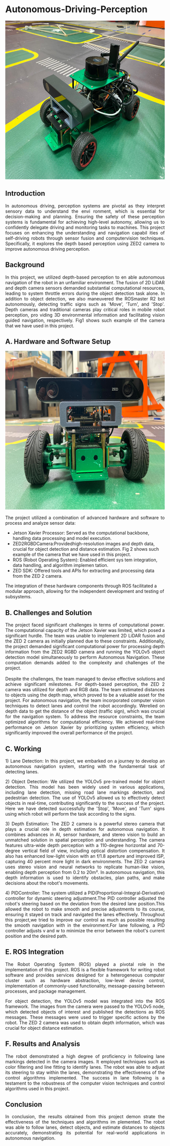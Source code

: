 # Autonomous-Driving-Perception

<center><img src="RosmasterR2.jpeg" alt="txt_to_img" width="700" height="500"/></a></center>

## Introduction
<p align="justify">In autonomous driving, perception systems are pivotal as they
 interpret sensory data to understand the envi
 ronment, which is essential for decision-making and planning.
 Ensuring the safety of these perception systems is fundamental
 for achieving high-level autonomy, allowing us to confidently
 delegate driving and monitoring tasks to machines.  This project
 focuses on enhancing the understanding and navigation capabil
 ities of self-driving robots through sensor fusion and computervision techniques. 
 Specifically, it explores the depth based perception using ZED2 camera to improve
 autonomous driving perception.</p>

## Background
<p align="justify">In this project, we utilized depth-based perception to en
 able autonomous navigation of the robot in an unfamiliar
 environment. The fusion of 2D LiDAR and depth camera
 sensors demanded substantial computational resources, leading
 to system throttle errors during the object detection task
 alone. In addition to object detection, we also maneuvered the
 ROSmaster R2 bot autonomously, detecting traffic signs such
 as 'Move', 'Turn', and 'Stop'. Depth cameras and traditional
 cameras play critical roles in mobile robot perception, pro
 viding 3D environmental information and facilitating vision
 guided navigation, respectively. Fig1 shows such example of
 the camera that we have used in this project. </p>

  
 ##   A. Hardware and Software Setup

<center><img src="ZED2_Camera.jpeg" alt="txt_to_img" width="700" height="500"/></a></center>

<p align="justify">The project utilized a combination of advanced hardware
 and software to process and analyze sensor data:

* Jetson Xavier Processor: Served as the computational
 backbone, handling data processing and model execution.
* ZED2RGBDCamera:Providedhigh-resolution images
 and depth data, crucial for object detection and distance
 estimation. Fig 2 shows such example of the camera that
 we have used in this project.
* ROS (Robot Operating System): Enabled efficient sys
tem integration, data handling, and algorithm implemen
tation.
* ZED SDK: Offered tools and APIs for extracting and
 processing data from the ZED 2 camera.

The integration of these hardware components through ROS
 facilitated a modular approach, allowing for the independent
 development and testing of subsystems.</p>

##  B. Challenges and Solution
<p align="justify">The project faced significant challenges in terms of  computational power.
 The computational capacity of the Jetson
 Xavier was limited, which posed a significant hurdle. The
 team was unable to implement 2D LiDAR fusion and the
 ZED 2 camera as initially planned due to these constraints.
 Additionally, the project demanded significant computational
 power for processing depth information from the ZED2 RGBD
 camera and running the YOLOv5 object detection model
 simultaneously to perform Autonomous Navigation. These
 computation demands added to the complexity and challenges
 of the project.<br><br>
Despite the challenges, the team managed to devise effective
 solutions and achieve significant milestones. For depth-based
 perception, the ZED 2 camera was utilized for depth and RGB
 data. The team estimated distances to objects using the depth
 map, which proved to be a valuable asset for the project. For
 autonomous navigation, the team incorporated computer vision
 techniques to detect lanes and control the robot accordingly.
 Werelied on depth data to get the distance of the object (traffic
 sign), which was crucial for the navigation system. To address
 the resource constraints, the team optimized algorithms for
 computational efficiency. We achieved real-time performance
 on Jetson Xavier by prioritizing system efficiency, which
 significantly improved the overall performance of the project.</p>


## C. Working
 <p align="justify">1) Lane Detection: In this project, we embarked on a
 journey to develop an autonomous navigation system, starting with 
 the fundamental task of detecting lanes. </p>
 <p align="justify">
 2) Object Detection: We utilized the YOLOv5 pre-trained
 model for object detection. This model has been widely used
 in various applications, including lane detection, missing road
 lane markings detection, and pedestrian detection. The use of
 YOLOv5 allowed us to effectively detect objects in real-time,
 contributing significantly to the success of the project. Here we
 have detected successfully the 'Stop', 'Move', and 'Turn' signs
 using which robot will perform the task according to the signs.</p>
 <p align="justify">
 3) Depth Estimation: The ZED 2 camera is a powerful
 stereo camera that plays a crucial role in depth estimation for
 autonomous navigation. It combines advances in AI, sensor
 hardware, and stereo vision to build an unmatched solution
 in spatial perception and understanding. The camera features
 ultra-wide depth perception with a 110-degree horizontal and
 70-degree vertical field of view, including optical distortion
 compensation. It also has enhanced low-light vision with an
 f/1.8 aperture and improved ISP, capturing 40 percent more
 light in dark environments. The ZED 2 camera uses stereo
 vision and neural networks to replicate human-like vision,
 enabling depth perception from 0.2 to 20m².  In autonomous navigation,
  this depth information is used to
 identify obstacles, plan paths, and make decisions about the
 robot's movements. </p>
 <p align="justify">
  4) PIDController:  The system utilized a PID(Proportional-Integral-Derivative)
 controller for dynamic steering adjustment.The PID controller
 adjusted the robot's steering based on the deviation from the
 desired lane position.This allowed the robot to make smooth
 and precise adjustments to its course, ensuring it stayed on
 track and navigated the lanes effectively. Throughout this
 project,we tried to improve our control as much as possible
 resulting the smooth navigation with in the environment.For lane following, a PID
 controller adjusts v and w to minimize the error between
 the robot's current position and the desired path.</p>

## E. ROS Integration
 <p align="justify">The Robot Operating System (ROS) played a pivotal role
 in the implementation of this project. ROS is a flexible
 framework for writing robot software and provides services
 designed for a heterogeneous computer cluster such as hardware abstraction,
 low-level device control, implementation of
 commonly-used functionality, message-passing between processes, and package management.</p>

 <p align="justify">For object detection, the YOLOv5 model was 
 integrated into the ROS framework. The images from the camera were passed
 to the YOLOv5 node, which detected objects of interest and
 published the detections as ROS messages. These messages
 were used to trigger specific actions by the robot.
 The ZED 2 camera was used to obtain depth information,
 which was crucial for object distance estimation. </p>

## F. Results and Analysis
 <p align="justify">The robot demonstrated a high degree of proficiency in
 following lane markings detected in the camera images. It
 employed techniques such as color filtering and line fitting to
 identify lanes. The robot was able to adjust its steering to stay
 within the lanes, demonstrating the effectiveness of the control
 algorithms implemented. The success in lane following is a
 testament to the robustness of the computer vision techniques
 and control algorithms used in this project.</p>

## Conclusion
<p align="justify">In conclusion, the results obtained from this project demon
 strate the effectiveness of the techniques and algorithms im
 plemented. The robot was able to follow lanes, detect objects,
 and estimate distances to objects accurately, demonstrating its
 potential for real-world applications in autonomous navigation.</p>


